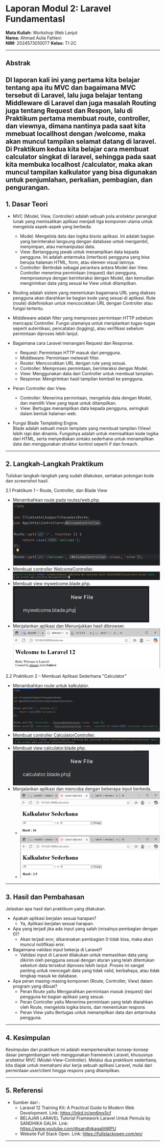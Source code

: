 # Laporan Modul 2: Laravel Fundamentasl
**Mata Kuliah:** Workshop Web Lanjut   
**Nama:** Ahmad Aulia Fahlevi  
**NIM:** 2024573010077
**Kelas:** TI-2C

---

## Abstrak
DI laporan kali ini yang pertama kita belajar tentang apa itu MVC dan bagaimana MVC tersebut di Laravel, lalu juga
belajar tentang Middleware di Laravel dan juga masalah Routing juga tentang Request dan Respon, lalu di Praktikum pertama 
membuat route, controller, dan viewnya, dimana nantinya pada saat kita mmebuat locallhost dengan /welcome, maka akan 
muncul tampilan selamat datang di laravel. Di Praktikum kedua kita belajar cara membuat calculator singkat di laravel, 
sehingga pada saat kita membuka localhost /calculator, maka akan muncul tampilan kalkulator yang bisa digunakan untuk 
penjumlahan, perkalian, pembagian, dan pengurangan.
---

## 1. Dasar Teori
- MVC (Model, View, Controller) adalah sebuah pola arsitektur perangkat lunak yang memisahkan aplikasi menjadi tiga komponen utama untuk mengelola aspek-aspek yang berbeda:
  - Model: Mengelola data dan logika bisnis aplikasi. Ini adalah bagian yang berinteraksi langsung dengan database untuk mengambil, menyimpan, atau memanipulasi data.
  - View: Bertanggung jawab untuk menampilkan data kepada pengguna. Ini adalah antarmuka (interface) pengguna yang bisa berupa halaman HTML, form, atau elemen visual lainnya.
  - Controller: Bertindak sebagai perantara antara Model dan View. Controller menerima permintaan (request) dari pengguna, memprosesnya dengan berinteraksi dengan Model, dan kemudian mengirimkan data yang sesuai ke View untuk ditampilkan.

- Routing adalah sistem yang menentukan bagaimana URL yang diakses pengguna akan diarahkan ke bagian kode yang sesuai di aplikasi. Rute (route) didefinisikan untuk mencocokkan URL dengan Controller atau fungsi tertentu.

- Middleware adalah filter yang memproses permintaan HTTP sebelum mencapai Controller. Fungsi utamanya untuk menjalankan tugas-tugas seperti autentikasi, pencatatan (logging), atau verifikasi sebelum permintaan diproses lebih lanjut.

- Bagaimana cara Laravel menangani Request dan Response.
  - Request: Permintaan HTTP masuk dari pengguna.
  - Middleware: Permintaan melewati filter.
  - Router: Mencocokkan URL dengan rute yang sesuai.
  - Controller: Memproses permintaan, berinteraksi dengan Model.
  - View: Menggunakan data dari Controller untuk membuat tampilan.
  - Response: Mengirimkan hasil tampilan kembali ke pengguna.

- Peran Controller dan View.
  - Controller: Menerima permintaan, mengelola data dengan Model, dan memilih View yang tepat untuk ditampilkan.
  - View: Bertugas menampilkan data kepada pengguna, seringkali dalam bentuk halaman web.

- Fungsi Blade Templating Engine.<br>
Blade adalah sebuah mesin template yang membuat tampilan (View) lebih rapi dan dinamis. Fungsinya adalah untuk memisahkan kode logika dari HTML, serta menyediakan sintaks sederhana untuk menampilkan data dan menggunakan struktur kontrol seperti if dan foreach.
---

## 2. Langkah-Langkah Praktikum
Tuliskan langkah-langkah yang sudah dilakukan, sertakan potongan kode dan screenshot hasil.

2.1 Praktikum 1 – Route, Controller, dan Blade View

- Menambahkan route pada routes/web.php.
![WhatsApp Image 2025-09-16 at 17.46.34_7d3d5484.jpg](gambar/WhatsApp%20Image%202025-09-16%20at%2017.46.34_7d3d5484.jpg)
- Membuat controller WelcomeController.
![WhatsApp Image 2025-09-16 at 17.46.15_1a3162de.jpg](gambar/WhatsApp%20Image%202025-09-16%20at%2017.46.15_1a3162de.jpg)
- Membuat view mywelcome.blade.php.
![WhatsApp Image 2025-09-16 at 17.50.13_b02cb6a2.jpg](gambar/WhatsApp%20Image%202025-09-16%20at%2017.50.13_b02cb6a2.jpg)
- Menjalankan aplikasi dan Menunjukkan hasil dibrowser.
![WhatsApp Image 2025-09-16 at 17.53.09_5920aead.jpg](gambar/WhatsApp%20Image%202025-09-16%20at%2017.53.09_5920aead.jpg)

2.2 Praktikum 2 – Membuat Aplikasi Sederhana "Calculator"

- Menambahkan route untuk kalkulator.
![WhatsApp Image 2025-09-16 at 18.02.59_a5416798.jpg](gambar/WhatsApp%20Image%202025-09-16%20at%2018.02.59_a5416798.jpg)
- Membuat controller CalculatorController.
![WhatsApp Image 2025-09-16 at 18.01.37_109c3877.jpg](gambar/WhatsApp%20Image%202025-09-16%20at%2018.01.37_109c3877.jpg)
- Membuat view calculator.blade.php.
![WhatsApp Image 2025-09-16 at 18.02.32_eefe099b.jpg](gambar/WhatsApp%20Image%202025-09-16%20at%2018.02.32_eefe099b.jpg)
- Menjalankan aplikasi dan mencoba dengan beberapa input berbeda.
  - ![WhatsApp Image 2025-09-16 at 18.03.54_4a62e1aa.jpg](gambar/WhatsApp%20Image%202025-09-16%20at%2018.03.54_4a62e1aa.jpg)
  - ![WhatsApp Image 2025-09-16 at 18.04.34_b1e49056.jpg](gambar/WhatsApp%20Image%202025-09-16%20at%2018.04.34_b1e49056.jpg)

---

## 3. Hasil dan Pembahasan
Jelaskan apa hasil dari praktikum yang dilakukan.
- Apakah aplikasi berjalan sesuai harapan?
  - Ya, Aplikasi berjalan sesuai harapan.
- Apa yang terjadi jika ada input yang salah (misalnya pembagian dengan 0)?
  - Akan terjadi eror, dikarenakan pembagian 0 tidak bisa, maka akan muncul notifikasi eror.
- Bagaimana validasi input bekerja di Laravel?
  - Validasi input di Laravel dilakukan untuk memastikan data yang dikirim oleh pengguna sesuai dengan aturan yang telah ditentukan sebelum data tersebut diproses lebih lanjut. Proses ini sangat penting untuk mencegah data yang tidak valid, berbahaya, atau tidak lengkap masuk ke database.
- Apa peran masing-masing komponen (Route, Controller, View) dalam program yang dibuat?
  - Peran Route yaitu Mengarahkan permintaan masuk (request) dari pengguna ke bagian aplikasi yang sesuai.
  - Peran Controller yaitu Menerima permintaan yang telah diarahkan oleh Route, mengelola logika bisnis, dan menentukan respons
  - Peran View yaitu Bertugas untuk menampilkan data dan antarmuka pengguna.

---

## 4. Kesimpulan

Kesimpulan dari praktikum ini adalah memperkenalkan konsep-konsep dasar pengembangan web menggunakan framework Laravel, khususnya arsitektur MVC (Model-View-Controller). Melalui dua praktikum sederhana, kita diajak untuk memahami alur kerja sebuah aplikasi Laravel, mulai dari permintaan user/client hingga respons yang ditampilkan.

---

## 5. Referensi
- Sumber dari :
  - Laraval 12 Training Kit: A Practical Guide to Modern Web Development. Link: https://lnkd.in/gm6ms5cf
  - BELAJAR LARAVEL Tutorial Framework Laravel Untuk Pemula by SANDHIKA GALIH. Link: https://www.youtube.com/@sandhikagalihWPU
  - Website Full Stack Open. Link: https://fullstackopen.com/en/

---